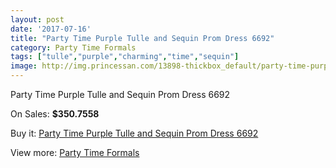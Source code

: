 ```yaml
---
layout: post
date: '2017-07-16'
title: "Party Time Purple Tulle and Sequin Prom Dress 6692"
category: Party Time Formals
tags: ["tulle","purple","charming","time","sequin"]
image: http://img.princessan.com/13898-thickbox_default/party-time-purple-tulle-and-sequin-prom-dress-6692.jpg
---
```

Party Time Purple Tulle and Sequin Prom Dress 6692

On Sales: **$350.7558**
<a href="https://www.princessan.com/en/party-time-formals/6538-party-time-purple-tulle-and-sequin-prom-dress-6692.html"><amp-img layout="responsive" width="600" height="600" src="//img.princessan.com/13898-thickbox_default/party-time-purple-tulle-and-sequin-prom-dress-6692.jpg" alt="Party Time Purple Tulle and Sequin Prom Dress 6692 0" /></a>

Buy it: [Party Time Purple Tulle and Sequin Prom Dress 6692](https://www.princessan.com/en/party-time-formals/6538-party-time-purple-tulle-and-sequin-prom-dress-6692.html "Party Time Purple Tulle and Sequin Prom Dress 6692")

View more: [Party Time Formals](https://www.princessan.com/en/51-party-time-formals "Party Time Formals")